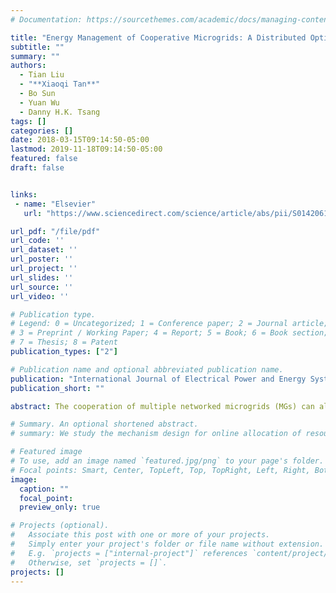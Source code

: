 ```yaml
---
# Documentation: https://sourcethemes.com/academic/docs/managing-content/

title: "Energy Management of Cooperative Microgrids: A Distributed Optimization Approach"
subtitle: ""
summary: ""
authors:
  - Tian Liu
  - "**Xiaoqi Tan**"
  - Bo Sun
  - Yuan Wu
  - Danny H.K. Tsang
tags: []
categories: []
date: 2018-03-15T09:14:50-05:00
lastmod: 2019-11-18T09:14:50-05:00
featured: false
draft: false


links:
 - name: "Elsevier"
   url: "https://www.sciencedirect.com/science/article/abs/pii/S0142061517300133"

url_pdf: "/file/pdf"
url_code: ''
url_dataset: ''
url_poster: ''
url_project: ''
url_slides: ''
url_source: ''
url_video: ''

# Publication type.
# Legend: 0 = Uncategorized; 1 = Conference paper; 2 = Journal article;
# 3 = Preprint / Working Paper; 4 = Report; 5 = Book; 6 = Book section;
# 7 = Thesis; 8 = Patent
publication_types: ["2"]

# Publication name and optional abbreviated publication name.
publication: "International Journal of Electrical Power and Energy Systems"
publication_short: ""

abstract: The cooperation of multiple networked microgrids (MGs) can alleviate the mismatch problem between distributed generation and demand and reduce the overall cost of the power system. Energy management with direct energy exchange among MGs is a promising approach for improving energy efficiency. However, existing methods on microgrid cooperation usually overlook the underlying distribution network with operating constraints (e.g., voltage tolerance and power flow constraints). Hence the results may not be applicable to actual systems. This paper studies the energy management problem of multiple MGs that are interconnected by both the direct current (DC) energy exchange network and the alternating current (AC) traditional distribution networks. In our problem, each MG is equipped with renewable energy generators as well as distributed storage devices. In order to handle the non-convex power flow constraints, we exploit the recent results of the exact optimal power flow (OPF) relaxation method which can equivalently transform the original non-convex problem into a second-order cone programming problem and efficiently determine the optimal solution successfully. The objective of our problem is to minimize the overall energy cost in a distribution network consisting of multiple MGs, with the practical operating constraints (e.g., power balance and the battery’s operational constraints) explicitly incorporated. Considering the privacy and scalability, we propose a distributed algorithm with convergence assurance based on the alternating direction method of multipliers (ADMM). We also implement our method based on the model predictive control (MPC) approach in order to handle the forecasting errors of the renewable energy generation. Simulations are made for different MG exchange topologies on three radial distribution network testbeds. Numerical results demonstrate that certain topologies are more favorable than others, and the cooperation strategy for the energy exchange is significantly affected by the MGs’ locations in the distribution network.

# Summary. An optional shortened abstract.
# summary: We study the mechanism design for online allocation of resources. A single supplier who allocates capacity-limited resources (e.g., computing cycles, network bandwidth, energy, etc. ) to requests that arrive in a sequential and arbitrary manner.

# Featured image
# To use, add an image named `featured.jpg/png` to your page's folder.
# Focal points: Smart, Center, TopLeft, Top, TopRight, Left, Right, BottomLeft, Bottom, BottomRight.
image:
  caption: ""
  focal_point:
  preview_only: true

# Projects (optional).
#   Associate this post with one or more of your projects.
#   Simply enter your project's folder or file name without extension.
#   E.g. `projects = ["internal-project"]` references `content/project/deep-learning/index.md`.
#   Otherwise, set `projects = []`.
projects: []
---
```

